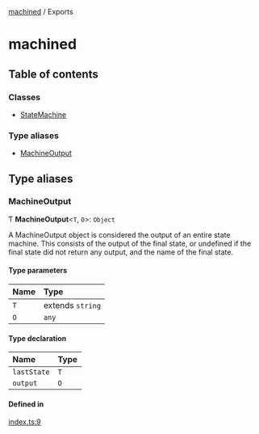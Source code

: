 [machined](README.md) / Exports

# machined

## Table of contents

### Classes

- [StateMachine](classes/StateMachine.md)

### Type aliases

- [MachineOutput](modules.md#machineoutput)

## Type aliases

### MachineOutput

Ƭ **MachineOutput**<`T`, `O`\>: `Object`

A MachineOutput object is considered the output of an entire state machine.
This consists of the output of the final state, or undefined if the final state
did not return any output, and the name of the final state.

#### Type parameters

| Name | Type |
| :------ | :------ |
| `T` | extends `string` |
| `O` | `any` |

#### Type declaration

| Name | Type |
| :------ | :------ |
| `lastState` | `T` |
| `output` | `O` |

#### Defined in

[index.ts:9](https://github.com/ChristianMarchetta/machined/blob/87597e3/src/index.ts#L9)
